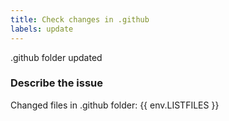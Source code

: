 ```yaml
---
title: Check changes in .github
labels: update
---
```

.github folder updated

### Describe the issue
Changed files in .github folder:
{{ env.LISTFILES }}
